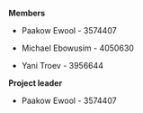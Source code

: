 **Members**

* Paakow Ewool - 3574407

* Michael Ebowusim - 4050630

* Yani Troev - 3956644

**Project leader**

* Paakow Ewool - 3574407

